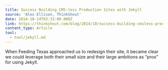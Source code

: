 ```yaml
---
title: Success Building CMS-less Production Sites with Jekyll
source: 'Alex Ellison, ThinkShout'
date: 2014-10-14T03:32:00.000Z
link: https://thinkshout.com/blog/2014/10/success-building-cmsless-production-sites-with-jekyll/
content_type: Article
tool:
  - tool/jekyll.md
---
```


When Feeding Texas approached us to redesign their site, it became clear we could leverage both their small size and their large ambitions as “pros” for using Jekyll.